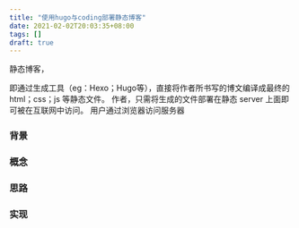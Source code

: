 ```yaml
---
title: "使用hugo与coding部署静态博客"
date: 2021-02-02T20:03:35+08:00
tags: []
draft: true
---
```


静态博客，


即通过生成工具（eg：Hexo；Hugo等），直接将作者所书写的博文编译成最终的 html；css；js 等静态文件。 作者，只需将生成的文件部署在静态 server 上面即可被在互联网中访问。 用户通过浏览器访问服务器

### 背景

### 概念

### 思路

### 实现

